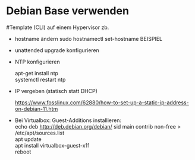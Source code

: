 # Debian Base verwenden  

#Template (CLI) auf einem Hypervisor zb.  

- hostname ändern
	sudo hostnamectl set-hostname BEISPIEL  
	
- unattended upgrade konfigurieren  
- NTP konfigurieren  

	apt-get install ntp  
	systemctl restart ntp  

- IP vergeben (statisch statt DHCP)  

	https://www.fosslinux.com/62880/how-to-set-up-a-static-ip-address-on-debian-11.htm  

- Bei Virtualbox: Guest-Additions installieren:  
  	echo deb http://deb.debian.org/debian/ sid main contrib non-free > /etc/apt/sources.list  
	apt update  
	apt install virtualbox-guest-x11  
	reboot  
